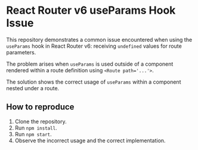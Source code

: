 # React Router v6 useParams Hook Issue

This repository demonstrates a common issue encountered when using the `useParams` hook in React Router v6: receiving `undefined` values for route parameters.

The problem arises when `useParams` is used outside of a component rendered within a route definition using `<Route path='...'>`.

The solution shows the correct usage of `useParams` within a component nested under a route.

## How to reproduce

1. Clone the repository.
2. Run `npm install`.
3. Run `npm start`.
4. Observe the incorrect usage and the correct implementation.